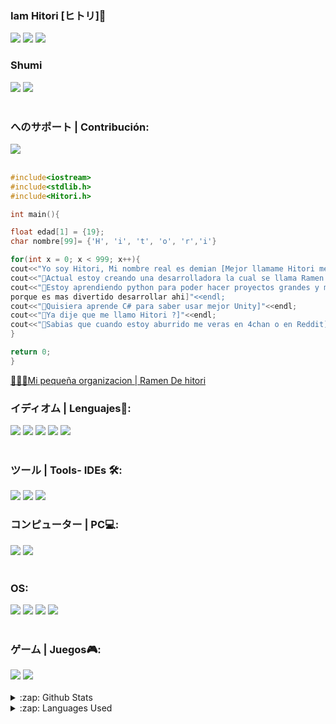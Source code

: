 ### Iam Hitori [ヒトリ]👋
[<img src="https://img.shields.io/badge/Twitter-1DA1F2?style=for-the-badge&logo=twitter&logoColor=white">](https://twitter.com//Hitori32Gb)
[<img src="https://img.shields.io/badge/Reddit-FF4500?style=for-the-badge&logo=reddit&logoColor=white">](https://www.reddit.com/user/HitoriUwU)
[<img src="https://img.shields.io/badge/Discord-7289DA?style=for-the-badge&logo=discord&logoColor=white">]()

### Shumi
<div display="flex">
  <img src="https://img.shields.io/badge/Crunchyroll-F47521?style=for-the-badge&logo=crunchyroll&logoColor=white">
  <img src="https://img.shields.io/badge/Twitch-9146FF?style=for-the-badge&logo=twitch&logoColor=white">
</div>
<br/>

### へのサポート | Contribución:
<div display="flex">
  <img src="https://img.shields.io/badge/Ko--fi-F16061?style=for-the-badge&logo=ko-fi&logoColor=white">
</div>
<br/>


```C++
#include<iostream>
#include<stdlib.h>
#include<Hitori.h>

int main(){

float edad[1] = {19};
char nombre[99]= {'H', 'i', 't', 'o', 'r','i'}

for(int x = 0; x < 999; x++){
cout<<"Yo soy Hitori, Mi nombre real es demian [Mejor llamame Hitori me gusta mas UwU]"<<nombre<<endl;
cout<<"🌸Actual estoy creando una desarrolladora la cual se llama Ramen de Hitori]"<<endl;
cout<<"🌸Estoy aprendiendo python para poder hacer proyectos grandes y mas complejos, aunque utilizo mas C++ 
porque es mas divertido desarrollar ahi]"<<endl;
cout<<"🌸Quisiera aprende C# para saber usar mejor Unity]"<<endl;
cout<<"🌸Ya dije que me llamo Hitori ?]"<<endl;
cout<<"🌸Sabias que cuando estoy aburrido me veras en 4chan o en Reddit]"<<endl;
}

return 0;
}
```

<a href="https://github.com/Ramen-de-Hitori">🖤🌸🍜Mi pequeña organizacion | Ramen De hitori</a>
<br/>

### イディオム | Lenguajes📓:
<div display="flex">
  <img src="https://img.shields.io/badge/Python-3776AB?style=for-the-badge&logo=python&logoColor=white">
  <img src="https://img.shields.io/badge/C%2B%2B-00599C?style=for-the-badge&logo=c%2B%2B&logoColor=white">
  <img src="https://img.shields.io/badge/JavaScript-323330?style=for-the-badge&logo=javascript&logoColor=F7DF1E">
  <img src="https://img.shields.io/badge/HTML5-E34F26?style=for-the-badge&logo=html5&logoColor=white">
  <img src="https://img.shields.io/badge/CSS3-1572B6?style=for-the-badge&logo=css3&logoColor=white">
</div>
<br/>

### ツール | Tools- IDEs 🛠:
<div display="flex">
   <img src="https://img.shields.io/badge/Visual_Studio_Code-0078D4?style=for-the-badge&logo=visual%20studio%20code&logoColor=white">
   <img src="https://img.shields.io/badge/Visual_Studio-5C2D91?style=for-the-badge&logo=visual%20studio&logoColor=white">
   <img src="https://img.shields.io/badge/PyCharm-000000.svg?&style=for-the-badge&logo=PyCharm&logoColor=white">
</div
<br/>

### コンピューター | PC💻:
<div display="flex">
  
  <img src="https://img.shields.io/badge/AMG-Ryzen_5-0071C5?style=for-the-badge&logo=amd&logoColor=white" />
  <img src="https://img.shields.io/badge/NVIDIA-GTX1650-76B900?style=for-the-badge&logo=nvidia&logoColor=white" />
</div>
<br/>
  
### OS:
<div display="flex">
  <img src="https://img.shields.io/badge/Windows-0078D6?style=for-the-badge&logo=windows&logoColor=white" />
  <img src="https://img.shields.io/badge/kali_linux-35BF5C?style=for-the-badge&logo=kali-linux&logoColor=white" />
  <img src="https://img.shields.io/badge/Arch_Linux-1793D1?style=for-the-badge&logo=arch-linux&logoColor=white" />
  <img src="https://img.shields.io/badge/Debian-1793D1?style=for-the-badge&logo=debian&logoColor=white" />
</div>
<br/>


### ゲーム | Juegos🎮:
<div display="flex">
  <img src="https://img.shields.io/badge/PlayStation-003791?style=for-the-badge&logo=playstation&logoColor=white" />
  <img src="https://img.shields.io/badge/Xbox-107C10?style=for-the-badge&logo=xbox&logoColor=white"/>
</div>
<br>

<details>
  <summary>:zap: Github Stats</summary>
  <img src="https://github-readme-stats.vercel.app/api?username=IamHitori&&show_icons=true&title_color=222222&icon_color=03A87C&text_color=333333&bg_color=ffffff">
</details>

<details>
  <summary>:zap: Languages Used</summary>
  <img src="https://github-readme-stats.vercel.app/api/top-langs/?username=IamHitori&layout=compact&bg_color=ffffff&text_color=333333">
</details>



<!--
**IamHitori/IamHitori** is a ✨ _special_ ✨ repository because its `README.md` (this file) appears on your GitHub profile.

Here are some ideas to get you started:

- 🔭 I’m currently working on ...
- 🌱 I’m currently learning ...
- 👯 I’m looking to collaborate on ...
- 🤔 I’m looking for help with ...
- 💬 Ask me about ...
- 📫 How to reach me: ...
- 😄 Pronouns: ...
- ⚡ Fun fact: ...
-->

